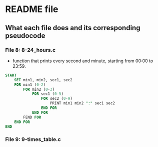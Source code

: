 # README file
## What each file does and its corresponding pseudocode

### File 8: 8-24_hours.c
+ function that prints every second and minute, starting from 00:00 to 23:59.
```sql
START
	SET min1, min2, sec1, sec2
	FOR min1 (0-2)
		FOR min2 (0-3)
			FOR sec1 (0-5)
				FOR sec2 (0-9)
					PRINT min1 min2 ":" sec1 sec2
				END FOR
			END FOR
		FEND FOR
	END FOR
END
```

### File 9: 9-times_table.c
